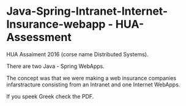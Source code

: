 # Java-Spring-Intranet-Internet-Insurance-webapp - HUA-Assessment

HUA Assaiment 2016 (corse name Distributed Systems).

There are two Java - Spring WebApps.

The concept was that we were making a web insurance companies infarstracture consisting from an Intranet and one Internet WebApps.

If you speek Greek check the PDF.

